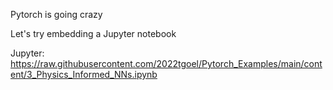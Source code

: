 Pytorch is going crazy

Let's try embedding a Jupyter notebook

Jupyter: https://raw.githubusercontent.com/2022tgoel/Pytorch_Examples/main/content/3_Physics_Informed_NNs.ipynb
